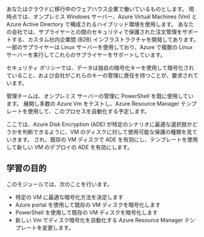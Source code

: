 あなたはクラウドに移行中のウェアハウス企業で働いているものとします。 現時点では、オンプレミス Windows サーバー、Azure Virtual Machines (Vm) と Azure Active Directory で構成されるハイブリッド環境を使用します。 あなたの会社では、サプライヤーとの間のセキュリティで保護された注文管理をサポートする、カスタム社内企業間 (B2B) インフラストラクチャを開発してあります。 一部のサプライヤーは Linux サーバーを使用しており、Azure で複数の Linux サーバーを実行してこれらのサプライヤーをサポートしています。

セキュリティ ポリシーでは、データは独自の暗号化キーを使用して暗号化されていること、および会社がこれらのキーの管理に責任を持つことが、要求されています。

管理チームは、オンプレミス サーバーの管理に PowerShell を既に使用しています。 展開し多数の Azure Vm をテストし、Azure Resource Manager テンプレートを使用して、このプロセスを自動化する予定します。

ここでは、Azure Disk Encryption (ADE) が特定のシナリオに最適な選択肢かどうかを判断できるように、VM のディスクに対して使用可能な保護の種類を見ていきます。 され、既存の VM ディスクで ADE を有効にし、テンプレートを使用して新しい VM のデプロイの ADE を有効にします。


## <a name="learning-objectives"></a>学習の目的

このモジュールでは、次のことを行います。

- 特定の VM に最適な暗号化方法を決定します
- Azure portal を使用して既存の VM ディスクを暗号化します
- PowerShell を使用して既存の VM ディスクを暗号化します
- 新しい Vm でディスク暗号化を自動化する Azure Resource Manager テンプレートを変更します。
